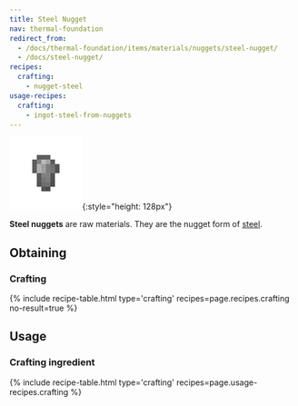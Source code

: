 ```yaml
---
title: Steel Nugget
nav: thermal-foundation
redirect_from:
  - /docs/thermal-foundation/items/materials/nuggets/steel-nugget/
  - /docs/steel-nugget/
recipes:
  crafting:
    - nugget-steel
usage-recipes:
  crafting:
    - ingot-steel-from-nuggets
---
```


![Steel nugget](/assets/images/thermal-foundation/nugget-steel.png){:style="height: 128px"}


**Steel nuggets** are raw materials. They are the nugget form of
[steel](/docs/thermal-foundation/steel-ingot/).


Obtaining
---------

### Crafting
{% include recipe-table.html type='crafting' recipes=page.recipes.crafting no-result=true %}


Usage
-----

### Crafting ingredient
{% include recipe-table.html type='crafting' recipes=page.usage-recipes.crafting %}

